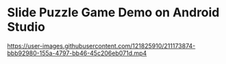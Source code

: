 # Slide Puzzle Game Demo on Android Studio


https://user-images.githubusercontent.com/121825910/211173874-bbb92980-155a-4797-bb46-45c206eb071d.mp4

